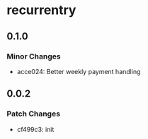 # recurrentry

## 0.1.0

### Minor Changes

- acce024: Better weekly payment handling

## 0.0.2

### Patch Changes

- cf499c3: init
